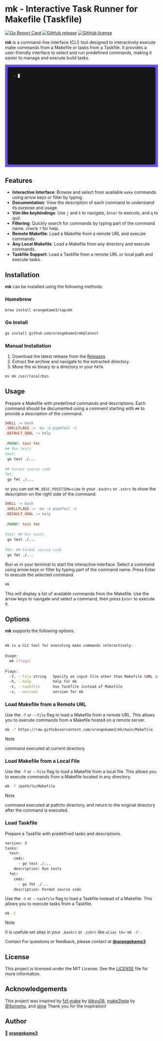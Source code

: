 # mk - Interactive Task Runner for Makefile (Taskfile)

[![Go Report Card](https://goreportcard.com/badge/github.com/orangekame3/mk)](https://goreportcard.com/report/github.com/orangekame3/mk)
[![GitHub release](https://img.shields.io/github/v/release/orangekame3/mk)](https://github.com/orangekame3/mk/releases)
[![GitHub license](https://img.shields.io/github/license/orangekame3/mk)](https://github.com/orangekame3/mk/blob/main/LICENSE)

**mk** is a command-line interface (CLI) tool designed to interactively execute make commands from a Makefile or tasks from a Taskfile. It provides a user-friendly interface to select and run predefined commands, making it easier to manage and execute build tasks.

![mk](./img/demo.gif)

## Features

- **Interactive Interface**: Browse and select from available `make` commands using arrow keys or filter by typing.
- **Documentation**: View the description of each command to understand its purpose and usage.
- **Vim like keybindings**: Use `j` and `k` to navigate, `Enter` to execute, and `q` to quit.
- **Filtering**: Quickly search for commands by typing part of the command name. check `?` for help.
- **Remote Makefile**: Load a Makefile from a remote URL and execute commands.
- **Any Local Makefile**: Load a Makefile from any directory and execute commands.
- **Taskfile Support**: Load a Taskfile from a remote URL or local path and execute tasks.

## Installation

**mk** can be installed using the following methods:

### Homebrew

```bash
brew install orangekame3/tap/mk
```

### Go Install

```bash
go install github.com/orangekame3/mk@latest
```

### Manual Installation

1. Download the latest release from the [Releases](https://github.com/orangekame3/mk/releases)
2. Extract the archive and navigate to the extracted directory.
3. Move the `mk` binary to a directory in your `PATH`.

```bash
mv mk /usr/local/bin
```

## Usage

Prepare a Makefile with predefined commands and descriptions. Each command should be documented using a comment starting with `##` to provide a description of the command.

```makefile
SHELL := bash
.SHELLFLAGS := -eu -o pipefail -c
.DEFAULT_GOAL := help

.PHONY: test fmt
## Run tests
test:
 go test ./...

## Format source code
fmt:
 go fmt ./...

```

or you can set `MK_DESC_POSITION=side` in your `.bashrc` or `.zshrc` to show the description on the right side of the command.

```makefile
SHELL := bash
.SHELLFLAGS := -eu -o pipefail -c
.DEFAULT_GOAL := help

.PHONY: test fmt

test: ## Run tests
 go test ./...

fmt: ## Format source code
 go fmt ./...

```

Run `mk` in your terminal to start the interactive interface. Select a command using arrow keys or filter by typing part of the command name. Press Enter to execute the selected command.

```bash
mk
```

This will display a list of available commands from the Makefile. Use the arrow keys to navigate and select a command, then press `Enter` to execute it.

## Options

**mk** supports the following options:

```bash

mk is a CLI tool for executing make commands interactively.

Usage:
  mk [flags]

Flags:
  -f, --file string   Specify an input file other than Makefile (URL is also supported)
  -h, --help          help for mk
  -t, --taskfile      Use Taskfile instead of Makefile
  -v, --version       version for mk
```

### Load Makefile from a Remote URL

Use the `-f` or `--file` flag to load a Makefile from a remote URL. This allows you to execute commands from a Makefile hosted on a remote server.

```bash
mk -f https://raw.githubusercontent.com/orangekame3/mk/main/Makefile
```

> [!NOTE]
> command executed at current directory.

### Load Makefile from a Local File

Use the `-f` or `--file` flag to load a Makefile from a local file. This allows you to execute commands from a Makefile located in any directory.

```bash
mk -f /path/to/Makefile
```

> [!NOTE]
> command executed at path/to directory, and return to the original directory after the command is executed.

### Load Taskfile

Prepare a Taskfile with predefined tasks and descriptions.

```bash
version: 3
tasks:
  test:
    cmds:
      - go test ./...
    description: Run tests
  fmt:
    cmds:
      - go fmt ./...
    description: Format source code
```

Use the `-t` or `--taskfile` flag to load a Taskfile instead of a Makefile. This allows you to execute tasks from a Taskfile.

```bash
mk -t
```

> [!NOTE]
> It is usefule set alias in your `.bashrc` or `.zshrc` like `alias tk='mk -t'`.

Contact
For questions or feedback, please contact at [**@orangekame3**](https://github.com/orangekame3)

## License

This project is licensed under the MIT License. See the [LICENSE](LICENSE) file for more information.

## Acknowledgements

This project was inspired by [fzf-make](https://github.com/kyu08/fzf-make) by [@kyu08](https://github.com/kyu08), [make2help](https://github.com/Songmu/make2help) by [@Songmu](https://github.com/Songmu/Songmu), and [glow](https://github.com/charmbracelet/glow) Thank you for the inspiration!

## Author

👤 [**orangekame3**](https://github.com/orangekame3)
